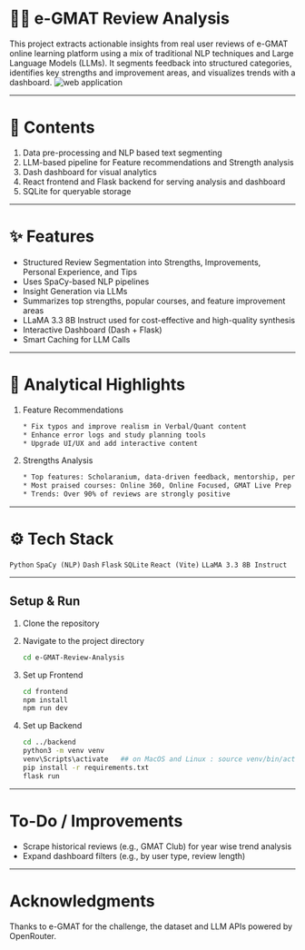# 🧑‍💻 e-GMAT Review Analysis
This project extracts actionable insights from real user reviews of e-GMAT online learning platform using a mix of traditional NLP techniques and Large Language Models (LLMs). It segments feedback into structured categories, identifies key strengths and improvement areas, and visualizes trends with a dashboard.
![web application](https://github.com/user-attachments/assets/ca7f22f9-c5cc-462c-b6df-d125382d294a)

---
# 📃 Contents
  1. Data pre-processing and NLP based text segmenting
  2. LLM-based pipeline for Feature recommendations and Strength analysis
  3. Dash dashboard for visual analytics
  4. React frontend and Flask backend for serving analysis and dashboard
  5. SQLite for queryable storage

---
# ✨ Features
  * Structured Review Segmentation into Strengths, Improvements, Personal Experience, and Tips
  * Uses SpaCy-based NLP pipelines
  * Insight Generation via LLMs
  * Summarizes top strengths, popular courses, and feature improvement areas
  * LLaMA 3.3 8B Instruct used for cost-effective and high-quality synthesis
  * Interactive Dashboard (Dash + Flask)
  * Smart Caching for LLM Calls

---
# 🧠 Analytical Highlights
  1. Feature Recommendations
     ```bash
     * Fix typos and improve realism in Verbal/Quant content
     * Enhance error logs and study planning tools
     * Upgrade UI/UX and add interactive content
     ```

  2. Strengths Analysis
     ```bash
     * Top features: Scholaranium, data-driven feedback, mentorship, personalized plans
     * Most praised courses: Online 360, Online Focused, GMAT Live Prep
     * Trends: Over 90% of reviews are strongly positive
     ```

---
# ⚙️ Tech Stack
`Python` `SpaCy (NLP)` `Dash` `Flask` `SQLite` `React (Vite)` `LLaMA 3.3 8B Instruct`

---
## Setup & Run
1. Clone the repository

2. Navigate to the project directory
    ```bash
    cd e-GMAT-Review-Analysis
    ```

3. Set up Frontend
    ```bash
    cd frontend 
    npm install
    npm run dev
    ```
5. Set up Backend
    ```bash
    cd ../backend
    python3 -m venv venv
    venv\Scripts\activate   ## on MacOS and Linux : source venv/bin/activate
    pip install -r requirements.txt
    flask run
    ```
---
# To-Do / Improvements
  * Scrape historical reviews (e.g., GMAT Club) for year wise trend analysis
  *  Expand dashboard filters (e.g., by user type, review length)

---
# Acknowledgments
Thanks to e-GMAT for the challenge, the dataset and LLM APIs powered by OpenRouter.
